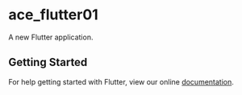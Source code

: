 # ace_flutter01

A new Flutter application.

## Getting Started

For help getting started with Flutter, view our online
[documentation](https://flutter.io/).

